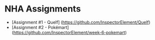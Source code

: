 # NHA Assignments
* [Assignment #1 - Quelf] (https://github.com/InspectorElement/Quelf)
* [Assignment #2 - Pokémart] (https://github.com/InspectorElement/week-6-pokemart)
